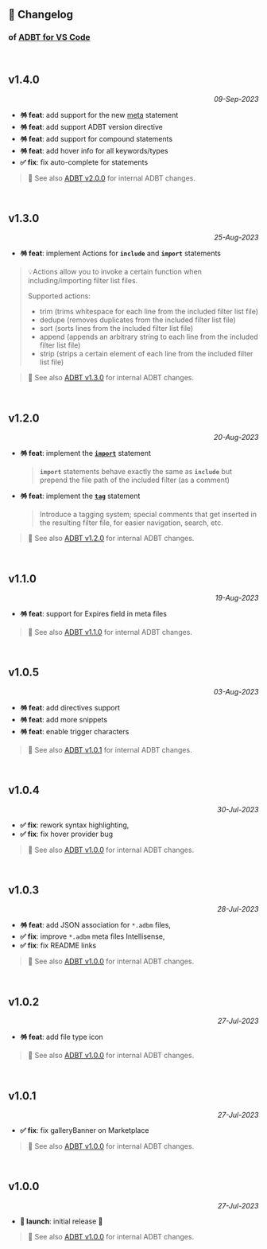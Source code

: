 ## 📒 Changelog

### of [ADBT for VS Code](https://github.com/igorskyflyer/vscode-adbt)

<br>

## v1.4.0

<p align="right"><em>09-Sep-2023</em></p>

- **🪅 feat**: add support for the new [meta](https://github.com/metaigorskyflyer/file-format-adbt#meta) statement
- **🪅 feat**: add support ADBT version directive
- **🪅 feat**: add support for compound statements
- **🪅 feat**: add hover info for all keywords/types
- **✅ fix**: fix auto-complete for statements

> 🦄 See also [ADBT v2.0.0](https://github.com/igorskyflyer/file-format-adbt/releases/tag/v2.0.0) for internal ADBT changes.

<br>

## v1.3.0

<p align="right"><em>25-Aug-2023</em></p>

- **🪅 feat**: implement Actions for **`include`** and **`import`** statements

> 💡Actions allow you to invoke a certain function when including/importing filter list files.
>
> Supported actions:
>
> - trim (trims whitespace for each line from the included filter list file)
> - dedupe (removes duplicates from the included filter list file)
> - sort (sorts lines from the included filter list file)
> - append (appends an arbitrary string to each line from the included filter list file)
> - strip (strips a certain element of each line from the included filter list file)

> 🦄 See also [ADBT v1.3.0](https://github.com/igorskyflyer/file-format-adbt/releases/tag/v1.3.0) for internal ADBT changes.

<br>

## v1.2.0

<p align="right"><em>20-Aug-2023</em></p>

- **🪅 feat**: implement the **[`import`](https://github.com/igorskyflyer/file-format-adbt/blob/v1.2.0/README.md#import)** statement
  > **`import`** statements behave exactly the same as **`include`** but prepend the file path of the included filter (as a comment)
- **🪅 feat**: implement the **[`tag`](https://github.com/igorskyflyer/file-format-adbt/blob/v1.2.0/README.md#tag)** statement
  > Introduce a tagging system; special comments that get inserted in the resulting filter file, for easier navigation, search, etc.

> 🦄 See also [ADBT v1.2.0](https://github.com/igorskyflyer/file-format-adbt/releases/tag/v1.2.0) for internal ADBT changes.

<br>

## v1.1.0

<p align="right"><em>19-Aug-2023</em></p>

- **🪅 feat**: support for Expires field in meta files

> 🦄 See also [ADBT v1.1.0](https://github.com/igorskyflyer/file-format-adbt/releases/tag/v1.1.0) for internal ADBT changes.

<br>

## v1.0.5

<p align="right"><em>03-Aug-2023</em></p>

- **🪅 feat**: add directives support
- **🪅 feat**: add more snippets
- **🪅 feat**: enable trigger characters

> 🦄 See also [ADBT v1.0.1](https://github.com/igorskyflyer/file-format-adbt/releases/tag/v1.0.1) for internal ADBT changes.

<br>

## v1.0.4

<p align="right"><em>30-Jul-2023</em></p>

- **✅ fix**: rework syntax highlighting,
- **✅ fix**: fix hover provider bug

> 🦄 See also [ADBT v1.0.0](https://github.com/igorskyflyer/file-format-adbt/releases/tag/v1.0.0) for internal ADBT changes.

<br>

## v1.0.3

<p align="right"><em>28-Jul-2023</em></p>

- **🪅 feat**: add JSON association for `*.adbm` files,
- **✅ fix**: improve `*.adbm` meta files Intellisense,
- **✅ fix**: fix README links

> 🦄 See also [ADBT v1.0.0](https://github.com/igorskyflyer/file-format-adbt/releases/tag/v1.0.0) for internal ADBT changes.

<br>

## v1.0.2

<p align="right"><em>27-Jul-2023</em></p>

- **🪅 feat**: add file type icon

> 🦄 See also [ADBT v1.0.0](https://github.com/igorskyflyer/file-format-adbt/releases/tag/v1.0.0) for internal ADBT changes.

<br>

## v1.0.1

<p align="right"><em>27-Jul-2023</em></p>

- **✅ fix**: fix galleryBanner on Marketplace

> 🦄 See also [ADBT v1.0.0](https://github.com/igorskyflyer/file-format-adbt/releases/tag/v1.0.0) for internal ADBT changes.

<br>

## v1.0.0

<p align="right"><em>27-Jul-2023</em></p>

- **🚀 launch**: initial release 🎉

> 🦄 See also [ADBT v1.0.0](https://github.com/igorskyflyer/file-format-adbt/releases/tag/v1.0.0) for internal ADBT changes.
